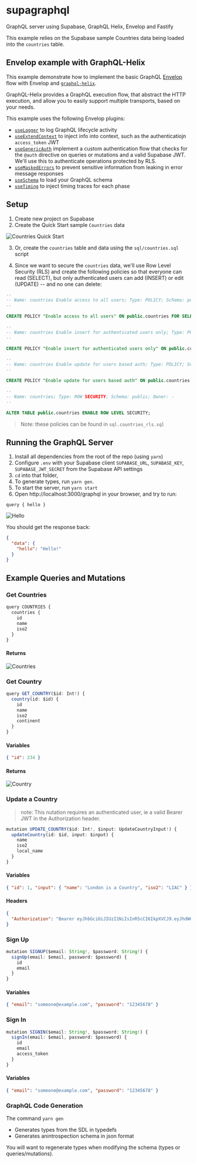 # supagraphql

GraphQL server using Supabase, GraphQL Helix, Envelop and Fastify

This example relies on the Supabase sample Countries data being loaded into the `countries` table.

## Envelop example with GraphQL-Helix

This example demonstrate how to implement the basic GraphQL [Envelop](https://github.com/dotansimha/envelop) flow with Envelop and [`graphql-helix`](https://github.com/contrawork/graphql-helix).

GraphQL-Helix provides a GraphQL execution flow, that abstract the HTTP execution, and allow you to easily support multiple transports, based on your needs.

This example uses the following Envelop plugins:

- [`useLogger`](https://github.com/dotansimha/envelop/blob/main/packages/core/src/plugins/use-logger.ts) to log GraphQL lifecycle activity
- [`useExtendContext`](https://github.com/dotansimha/envelop/blob/main/packages/core/src/plugins/use-extend-context.ts) to inject info into context, such as the authenticatiojn `access_token` JWT
- [`useGenericAuth`](https://github.com/dotansimha/envelop/tree/main/packages/plugins/generic-auth) implement a custom authentication flow that checks for the `@auth` directive on queries or mutations and a valid Supabase JWT. We'll use this to authenticate operations protected by RLS.
- [`useMaskedErrors`](https://github.com/dotansimha/envelop/blob/main/packages/core/src/plugins/use-masked-errors.ts) to prevent sensitive information from leaking in error message responses
- [`useSchema`](https://github.com/dotansimha/envelop/blob/main/packages/core/src/plugins/use-schema.ts) to load your GraphQL schema
- [`useTiming`](https://github.com/dotansimha/envelop/blob/main/packages/core/src/plugins/use-timing.ts) to inject timing traces for each phase

## Setup

1. Create new project on Supabase
2. Create the Quick Start sample `Countries` data

![Countries Quick Start](https://github.com/dthyresson/supagraphql/blob/main/docs/screens/countries_quick_start.png 'Countries Quick Start')

3. Or, create the `countries` table and data using the `sql/countries.sql` script

4. Since we want to secure the `countries` data, we'll use Row Level Security (RLS) and create the following policies so that everyone can read (SELECT), but only authenticated users can add (INSERT) or edit (UPDATE) -- and no one can delete:

```sql
--
-- Name: countries Enable access to all users; Type: POLICY; Schema: public; Owner: -
--

CREATE POLICY "Enable access to all users" ON public.countries FOR SELECT USING (true);

--
-- Name: countries Enable insert for authenticated users only; Type: POLICY; Schema: public; Owner: -
--

CREATE POLICY "Enable insert for authenticated users only" ON public.countries FOR INSERT WITH CHECK ((auth.role() = 'authenticated'::text));

--
-- Name: countries Enable update for users based auth; Type: POLICY; Schema: public; Owner: -
--

CREATE POLICY "Enable update for users based auth" ON public.countries FOR UPDATE USING ((auth.role() = 'authenticated'::text)) WITH CHECK ((auth.role() = 'authenticated'::text));

--
-- Name: countries; Type: ROW SECURITY; Schema: public; Owner: -
--

ALTER TABLE public.countries ENABLE ROW LEVEL SECURITY;
```

> Note: these policies can be found in `sql.countries_rls.sql`

## Running the GraphQL Server

1. Install all dependencies from the root of the repo (using `yarn`)
2. Configure `.env` with your Supabase client `SUPABASE_URL`, `SUPABASE_KEY`, `SUPABASE_JWT_SECRET` from the Supabase API settings
3. `cd` into that folder,
4. To generate types, run `yarn gen`.
5. To start the server, run `yarn start`
6. Open http://localhost:3000/graphql in your browser, and try to run:

`query { hello }`

![Hello](https://github.com/dthyresson/supagraphql/blob/main/docs/screens/query_hello.png 'Hello')

You should get the response back:

```json
{
  "data": {
    "hello": "Hello!"
  }
}
```

## Example Queries and Mutations

### Get Countries

```ts
query COUNTRIES {
  countries {
    id
    name
    iso2
  }
}
```

#### Returns

![Countries](https://github.com/dthyresson/supagraphql/blob/main/docs/screens/query_countries.png 'Countries')

### Get Country

```ts
query GET_COUNTRY($id: Int!) {
  country(id: $id) {
    id
    name
    iso2
    continent
  }
}
```

#### Variables

```json
{ "id": 234 }
```

#### Returns

![Country](https://github.com/dthyresson/supagraphql/blob/main/docs/screens/query_country.png 'Country')

### Update a Country

> note: This nutation requires an authenticated user, ie a valid Bearer JWT in the Authorization header.

```ts
mutation UPDATE_COUNTRY($id: Int!, $input: UpdateCountryInput!) {
  updateCountry(id: $id, input: $input) {
    name
    iso2
    local_name
  }
}
```

#### Variables

```json
{ "id": 1, "input": { "name": "London is a Country", "iso2": "LIAC" } }
```

#### Headers

```json
{
  "Authorization": "Bearer eyJhbGciOiJIUzI1NiIsInR5cCI6IkpXVCJ9.eyJhdWQiOiJhdXRoZW50aWNhdGVkIiwiZXhwIjoxNjM0MzQ0NTU1LCJzdWIiOiI0NWUyOWJiNS00NTA3LTQ0NTktOTFkNC03NDMxNDU0OGUzODkiLCJlbWFpbCI6ImR0aHlyZXNzb24rc2JnM0BnbWFpbC5jb20iLCJwaG9uZSI6IiIsImFwcF9tZXRhZGF0YSI6eyJwcm92aWRlciI6ImVtYWlsIn0sInVzZXJfbWV0YWRhdGEiOnt9LCJyb2xlIjoiYXV0aGVudGljYXRlZCJ9.f050nI-sCynXBQ3vSkacUFQsQgumClmFpM5PuKe6hek"
}
```

### Sign Up

```ts
mutation SIGNUP($email: String!, $password: String!) {
  signUp(email: $email, password: $password) {
    id
    email
  }
}
```

#### Variables

```json
{ "email": "someone@example.com", "password": "12345678" }
```

### Sign In

```ts
mutation SIGNIN($email: String!, $password: String!) {
  signIn(email: $email, password: $password) {
    id
    email
    access_token
  }
}
```

#### Variables

```json
{ "email": "someone@example.com", "password": "12345678" }
```

### GraphQL Code Generation

The command `yarn gen`

- Generates types from the SDL in typedefs
- Generates anintrospection schema in json format

You will want to regenerate types when modifying the schema (types or queries/mutations).
